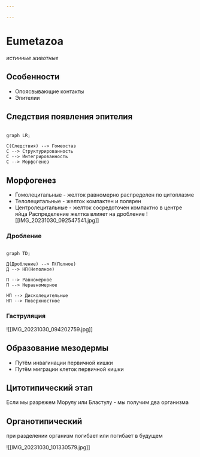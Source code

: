 ```yaml
---

---
```

# Eumetazoa
*истинные животные*

## Особенности
- Опоясвывающие контакты
- Эпителии

## Следствия появления эпителия
```mermaid

graph LR;

С(Следствия) --> Гомеостаз
С --> Структурированность
С --> Интегрированность
С --> Морфогенез
```
## Морфогенез
- Гомолецитальные - желток равномерно распределен по цитоплазме
- Телолецитальные - желток компактен и полярен
- Центролецитальные - желток сосредоточен компактно в центре яйца
Распределение желтка влияет на дробление
![[IMG_20231030_092547541.jpg]]
### Дробление
```mermaid

graph TD;

Д(Дробление) --> П(Полное)
Д --> НП(Неполное)

П --> Равномерное
П --> Неравномерное

НП --> Дисколецительные
НП --> Поверхностное

```

### Гаструляция
![[IMG_20231030_094202759.jpg]]
## Образование мезодермы
- Путём инвагинации первичной кишки
- Путём миграции клеток первичной кишки

## Цитотипический этап
Если мы разрежем Морулу или Бластулу - мы получим два организма

## Органотипический
при разделении организм погибает или погибает в будущем

![[IMG_20231030_101330579.jpg]]